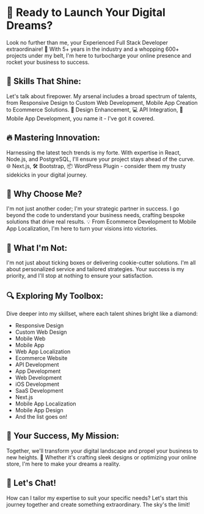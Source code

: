 # 🚀 Ready to Launch Your Digital Dreams?

Look no further than me, your Experienced Full Stack Developer extraordinaire! 🌟 With 5+ years in the industry and a whopping 600+ projects under my belt, I'm here to turbocharge your online presence and rocket your business to success.

## 🔧 Skills That Shine:

Let's talk about firepower. My arsenal includes a broad spectrum of talents, from Responsive Design to Custom Web Development, Mobile App Creation to Ecommerce Solutions. 🎨 Design Enhancement, 💻 API Integration, 📱 Mobile App Development, you name it - I've got it covered.

## 🔥 Mastering Innovation:

Harnessing the latest tech trends is my forte. With expertise in React, Node.js, and PostgreSQL, I'll ensure your project stays ahead of the curve. 🌐 Next.js, 🛠️ Bootstrap, 📦 WordPress Plugin - consider them my trusty sidekicks in your digital journey.

## 🤝 Why Choose Me?

I'm not just another coder; I'm your strategic partner in success. I go beyond the code to understand your business needs, crafting bespoke solutions that drive real results. 💡 From Ecommerce Development to Mobile App Localization, I'm here to turn your visions into victories.

## 🚫 What I'm Not:

I'm not just about ticking boxes or delivering cookie-cutter solutions. I'm all about personalized service and tailored strategies. Your success is my priority, and I'll stop at nothing to ensure your satisfaction.

## 🔍 Exploring My Toolbox:

Dive deeper into my skillset, where each talent shines bright like a diamond:

- Responsive Design
- Custom Web Design
- Mobile Web
- Mobile App
- Web App Localization
- Ecommerce Website
- API Development
- App Development
- Web Development
- iOS Development
- SaaS Development
- Next.js
- Mobile App Localization
- Mobile App Design
- And the list goes on!

## 🎯 Your Success, My Mission:

Together, we'll transform your digital landscape and propel your business to new heights. 🌈 Whether it's crafting sleek designs or optimizing your online store, I'm here to make your dreams a reality.

## 💬 Let's Chat!

How can I tailor my expertise to suit your specific needs? Let's start this journey together and create something extraordinary. The sky's the limit!
